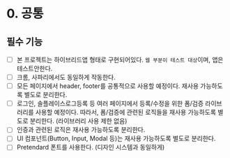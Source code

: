 # 0. 공통

## 필수 기능

- [ ] 본 프로젝트는 하이브리드앱 형태로 구현되어있다. `웹 부분이 테스트 대상`이며, 앱은 테스트안한다.
- [ ] 크롬, 사파리에서도 동일하게 작동한다.
- [ ] 모든 페이지에서 header, footer를 공통적으로 사용할 예정이다. 재사용 가능하도록 별도로 분리한다.
- [ ] 로그인, 솔플레이스로그등록 등 여러 페이지에서 등록/수정을 위한 폼/검증 라이브러리를 사용할 예정이다. 따라서, 폼/검증에 관련된 로직들을 재사용 가능하도록 별도로 분리한다. (라이브러리 사용 제한 없음)
- [ ] 인증과 관련된 로직은 재사용 가능하도록 분리한다.
- [ ] UI 컴포넌트(Button, Input, Modal 등)는 재사용 가능하도록 별도로 분리한다.
- [ ] Pretendard 폰트를 사용한다. (디자인 시스템과 동일하게)
